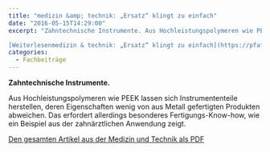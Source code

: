 ```yaml
---
title: "medizin &amp; technik: „Ersatz“ klingt zu einfach"
date: "2016-05-15T14:29:00"
excerpt: "Zahntechnische Instrumente. Aus Hochleistungspolymeren wie PEEK lassen sich Instrumententeile herstellen, deren Eigenschaften wenig von aus Metall gefertigten Produkten abweichen. Das erfordert allerdings besonderes Fertigungs-Know-how, wie … 

[Weiterlesenmedizin & technik: „Ersatz“ klingt zu einfach](https://pfaffgmbh.com/medizin-technik-ersatz-klingt-zu-einfach/#more-703 "medizin & technik: „Ersatz“ klingt zu einfach")"
categories:
  - Fachbeiträge
---
```

**Zahntechnische Instrumente.**

Aus Hochleistungspolymeren wie PEEK lassen sich Instrumententeile herstellen, deren Eigenschaften wenig von aus Metall gefertigten Produkten abweichen. Das erfordert allerdings besonderes Fertigungs-Know-how, wie ein Beispiel aus der zahnärztlichen Anwendung zeigt.

[Den gesamten Artikel aus der Medizin und Technik als PDF](https://pfaffgmbh.com/downloads/med0516%5FPfaff.pdf)